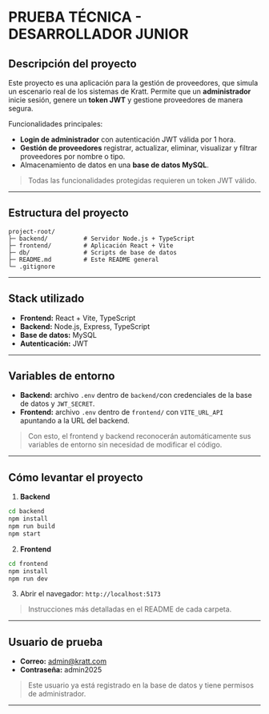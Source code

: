 # PRUEBA TÉCNICA - DESARROLLADOR JUNIOR

## Descripción del proyecto

Este proyecto es una aplicación para la gestión de proveedores, que simula un escenario real de los sistemas de Kratt.
Permite que un **administrador** inicie sesión, genere un **token JWT** y gestione proveedores de manera segura.

Funcionalidades principales:
- **Login de administrador** con autenticación JWT válida por 1 hora.
- **Gestión de proveedores** registrar, actualizar, eliminar, visualizar y filtrar proveedores por nombre o tipo.
- Almacenamiento de datos en una **base de datos MySQL**.

> Todas las funcionalidades protegidas requieren un token JWT válido.

---

## Estructura del proyecto

```text
project-root/
├─ backend/          # Servidor Node.js + TypeScript
├─ frontend/         # Aplicación React + Vite
├─ db/               # Scripts de base de datos
├─ README.md         # Este README general
└─ .gitignore
```

---

## Stack utilizado

- **Frontend:** React + Vite, TypeScript
- **Backend:** Node.js, Express, TypeScript
- **Base de datos:** MySQL
- **Autenticación:** JWT

---

## Variables de entorno

- **Backend:** archivo `.env` dentro de `backend/`con credenciales de la base de datos y `JWT_SECRET`.
- **Frontend:** archivo `.env` dentro de `frontend/` con `VITE_URL_API` apuntando a la URL del backend.

> Con esto, el frontend y backend reconocerán automáticamente sus variables de entorno sin necesidad de modificar el código. 

---

## Cómo levantar el proyecto

1. **Backend**
```bash
cd backend
npm install
npm run build
npm start
```

2. **Frontend**
```bash
cd frontend
npm install
npm run dev
```

3. Abrir el navegador: `http://localhost:5173`

> Instrucciones más detalladas en el README de cada carpeta.

---

## Usuario de prueba

- **Correo:** admin@kratt.com
- **Contraseña:** admin2025

> Este usuario ya está registrado en la base de datos y tiene permisos de administrador. 

---

